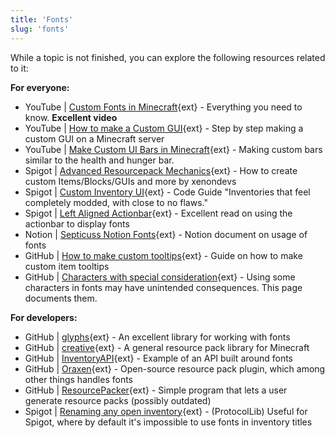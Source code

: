 ```yaml
---
title: 'Fonts'
slug: 'fonts'
---
```


While a topic is not finished, you can explore the following resources related to it:

**For everyone:**

* YouTube | [Custom Fonts in Minecraft](https://www.youtube.com/watch?v=-9bjbL1dYAE){ext} - Everything you need to know. **Excellent video**
* YouTube | [How to make a Custom GUI](https://www.youtube.com/watch?v=kGXlJ2KHueU){ext} - Step by step making a custom GUI on a Minecraft server
* YouTube | [Make Custom UI Bars in Minecraft](https://www.youtube.com/watch?v=EL2X6ppZSCQ){ext} - Making custom bars similar to the health and hunger bar.
* Spigot | [Advanced Resourcepack Mechanics](https://www.spigotmc.org/threads/520187){ext} - How to create custom Items/Blocks/GUIs and more by xenondevs
* Spigot | [Custom Inventory UI](https://www.spigotmc.org/threads/525744){ext} - Code Guide "Inventories that feel completely modded, with close to no flaws."
* Spigot | [Left Aligned Actionbar](https://www.spigotmc.org/threads/570389){ext} - Excellent read on using the actionbar to display fonts
* Notion | [Septicuss Notion Fonts](https://septicuss.notion.site/Fonts-ce8c8c12c313463ea01ac9b16d7e6bbb){ext} - Notion document on usage of fonts
* GitHub | [How to make custom tooltips](https://gist.github.com/Johnnnnnnny/3951396c13521563feaffddb8bded358){ext} - Guide on how to make custom item tooltips
* GitHub | [Characters with special consideration](https://gist.github.com/tryashtar/6b2692e11ad46124e5129614fb7856a8){ext} - Using some characters in fonts may have unintended consequences. This page documents them.

**For developers:**

* GitHub | [glyphs](https://github.com/Brikster/glyphs){ext} - An excellent library for working with fonts
* GitHub | [creative](https://github.com/unnamed/creative){ext} - A general resource pack library for Minecraft
* GitHub | [InventoryAPI](https://github.com/toxicity188/InventoryAPI){ext} - Example of an API built around fonts
* GitHub | [Oraxen](https://github.com/oraxen/oraxen){ext} - Open-source resource pack plugin, which among other things handles fonts
* GitHub | [ResourcePacker](https://github.com/MarcusSlover/ResourcePacker){ext} - Simple program that lets a user generate resource packs (possibly outdated)
* Spigot | [Renaming any open inventory](https://www.spigotmc.org/threads/599713){ext} - (ProtocolLib) Useful for Spigot, where by default it's impossible to use fonts in inventory titles
